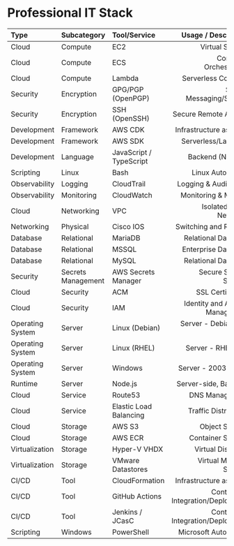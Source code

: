# Professional IT Stack

|Type             |Subcategory        | Tool/Service            |Usage / Description                |
|:-               |:-                 |:-                       |-:                                 |
|Cloud|Compute|EC2|Virtual Servers|
|Cloud|Compute|ECS|Container Orchestration|
|Cloud|Compute|Lambda|Serverless Compute|
|Security|Encryption|GPG/PGP (OpenPGP)|Secure Messaging/Signing|
|Security|Encryption|SSH (OpenSSH)|Secure Remote Access|
|Development|Framework|AWS CDK|Infrastructure as Code|
|Development|Framework|AWS SDK|Serverless/Lambdas|
|Development|Language|JavaScript / TypeScript|Backend (Node.js)|
|Scripting|Linux|Bash|Linux Automation|
|Observability|Logging|CloudTrail|Logging & Audit Trails|
|Observability|Monitoring|CloudWatch|Monitoring & Metrics|
|Cloud|Networking|VPC|Isolated Cloud Networks|
|Networking|Physical|Cisco IOS|Switching and Routing|
|Database|Relational|MariaDB|Relational Database|
|Database|Relational|MSSQL|Enterprise Database|
|Database|Relational|MySQL|Relational Database|
|Security|Secrets Management|AWS Secrets Manager|Secure Secrets Storage|
|Cloud|Security|ACM|SSL Certificates|
|Cloud|Security|IAM|Identity and Access Management|
|Operating System|Server|Linux (Debian)|Server - Debian 16-24|
|Operating System|Server|Linux (RHEL)|Server - RHEL 6-8|
|Operating System|Server|Windows|Server - 2003-2024|
|Runtime|Server|Node.js|Server-side, Backend|
|Cloud|Service|Route53|DNS Management|
|Cloud|Service|Elastic Load Balancing|Traffic Distribution|
|Cloud|Storage|AWS S3|Object Storage|
|Cloud|Storage|AWS ECR|Container Storage|
|Virtualization|Storage|Hyper-V VHDX|Virtual Disk Files|
|Virtualization|Storage|VMware Datastores|Virtual Machine Storage|
|CI/CD|Tool|CloudFormation|Infrastructure as Code|
|CI/CD|Tool|GitHub Actions|Continuous Integration/Deployment|
|CI/CD|Tool|Jenkins / JCasC|Continuous Integration/Deployment|
|Scripting|Windows|PowerShell|Microsoft Automation|